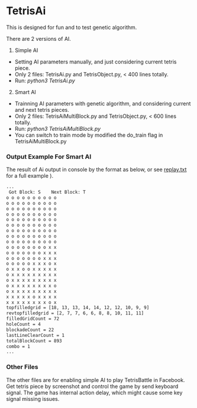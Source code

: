 # TetrisAi

This is designed for fun and to test genetic algorithm.

There are 2 versions of AI.

1. Simple AI
  - Setting AI parameters manually, and just considering current tetris piece.
  - Only 2 files: TetrisAi.py and TetrisObject.py, < 400 lines totally.
  - Run: _python3 TetrisAi.py_
2. Smart AI
  - Trainning AI parameters with genetic algorithm, and considering current and next tetris pieces.
  - Only 2 files: TetrisAiMultiBlock.py and TetrisObject.py, < 600 lines totally.
  - Run: _python3 TetrisAiMultiBlock.py_
  - You can switch to train mode by modified the do_train flag in TetrisAiMultiBlock.py

### Output Example For Smart AI
The result of Ai output in console by the format as below, or see [replay.txt](replay.txt) for a full example ).
``` txt
...
 Got Block: S	 Next Block: T
o o o o o o o o o o 
o o o o o o o o o o 
o o o o o o o o o o 
o o o o o o o o o o 
o o o o o o o o o o 
o o o o o o o o o o 
o o o o o o o o o o 
o o o o o o o o o o 
o o o o o o o o o o 
o o o o o o o o x x 
o o o o o o o x x x 
o o o o o o o x x x 
o o o o o x x x o x 
o x x o o x x x x x 
o x x x x x x x x x 
o x x x x x x x x x 
o x x x x x x x x o 
o x x x x x x x x x 
x x x x x o x x x x 
x x x x x x x x o x 
topfilledgrid = [18, 13, 13, 14, 14, 12, 12, 10, 9, 9]
revtopfilledgrid = [2, 7, 7, 6, 6, 8, 8, 10, 11, 11]
filledGridCount = 72
holeCount = 4
blockadeCount = 22
lastLineClearCount = 1
totalBlockCount = 893
combo = 1
...
```

### Other Files
The other files are for enabling simple AI to play TetrisBattle in Facebook. Get tetris piece by screenshot and control the game by send keyboard signal. The game has internal action delay, which might cause some key signal missing issues.
